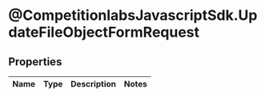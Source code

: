 # @CompetitionlabsJavascriptSdk.UpdateFileObjectFormRequest

## Properties

Name | Type | Description | Notes
------------ | ------------- | ------------- | -------------


